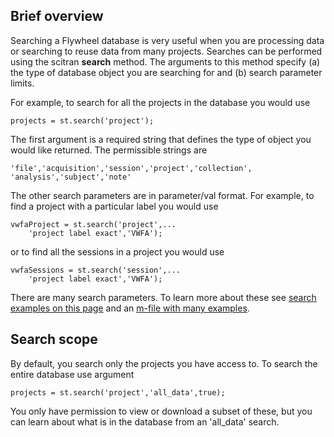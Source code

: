## Brief overview

Searching a Flywheel database is very useful when you are processing data or searching to reuse data from many projects. Searches can be performed using the scitran **search** method.  The arguments to this method specify (a) the type of database object you are searching for and (b) search parameter limits.  

For example, to search for all the projects in the database you would use

    projects = st.search('project');

The first argument is a required string that defines the type of object you would like returned. The permissible strings are
```
'file','acquisition','session','project','collection', 'analysis','subject','note'
```

The other search parameters are in parameter/val format.  For example, to find a project with a particular label you would use
```
vwfaProject = st.search('project',...
    'project label exact','VWFA');
```
or to find all the sessions in a project you would use
```
vwfaSessions = st.search('session',...
    'project label exact','VWFA');
```

There are many search parameters. To learn more about these see [search examples on this page](search-examples) and an [m-file with many examples](https://github.com/scitran/client/blob/master/scripts/s_stSearches.m).

## Search scope

By default, you search only the projects you have access to.  To search the entire database use argument

    projects = st.search('project','all_data',true);

You only have permission to view or download a subset of these, but you can learn about what is in the database from an 'all_data' search.



